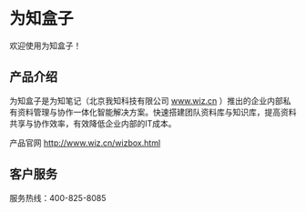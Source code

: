 # 为知盒子

欢迎使用为知盒子！


## 产品介绍

为知盒子是为知笔记（北京我知科技有限公司 www.wiz.cn ）推出的企业内部私有资料管理与协作一体化智能解决方案。快速搭建团队资料库与知识库，提高资料共享与协作效率，有效降低企业内部的IT成本。

产品官网 http://www.wiz.cn/wizbox.html

## 客户服务

服务热线：400-825-8085

